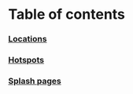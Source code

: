 # Table of contents

### [Locations](locations.md)
### [Hotspots](hotspots.md)
### [Splash pages](splash-pages.md)
